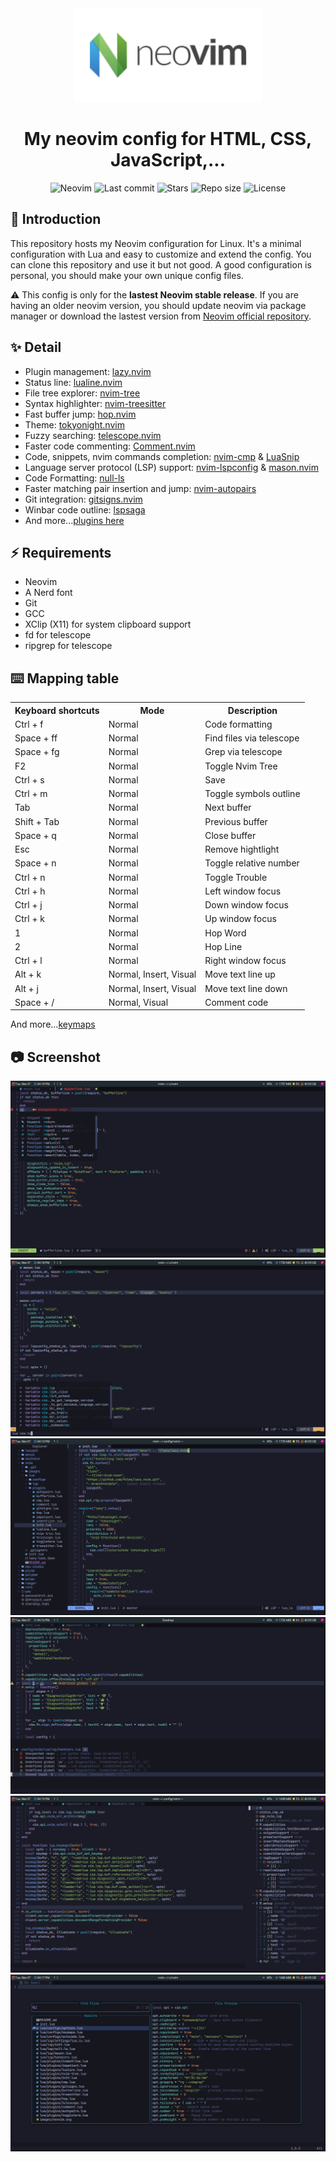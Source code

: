 <div align="center">
  <img alt="neovim logo" src="./images/neovim.svg" width="300px" />
</div>

<h1 align="center">My neovim config for HTML, CSS, JavaScript,...</h1>

<div align="center">
  <img alt="Neovim" src="https://img.shields.io/github/v/release/neovim/neovim?style=for-the-badge&logo=neovim&color=C9CBFF&logoColor=D9E0EE&labelColor=302D41&include_prerelease&sort=semver" />
  <img alt="Last commit" src="https://img.shields.io/github/last-commit/yeuxacucodon/neovim-config?style=for-the-badge&logo=starship&color=8bd5ca&logoColor=D9E0EE&labelColor=302D41" />
  <img alt="Stars" src="https://img.shields.io/github/stars/yeuxacucodon/neovim-config?style=for-the-badge&logo=startrek&color=c69ff5&logoColor=D9E0EE&labelColor=302D41" />
  <img alt="Repo size" src="https://img.shields.io/github/repo-size/yeuxacucodon/neovim-config?color=%23DDB6F2&label=SIZE&logo=codesandbox&style=for-the-badge&logoColor=D9E0EE&labelColor=302D41" />
  <img alt="License" src="https://img.shields.io/github/license/yeuxacucodon/neovim-config?style=for-the-badge&logo=unlicense&color=ee999f&logoColor=D9E0EE&labelColor=302D41" />
</div>

## 🚀 Introduction

This repository hosts my Neovim configuration for Linux. It's a minimal configuration with Lua and easy to customize and extend the config. You can clone this repository and use it but not good. A good configuration is personal, you should make your own unique config files.

⚠️ This config is only for the **lastest Neovim stable release**. If you are having an older neovim version, you should update neovim via package manager or download the lastest version from [Neovim official repository](https://github.com/neovim/neovim).

## ✨ Detail

- Plugin management: [lazy.nvim](https://github.com/folke/lazy.nvim)
- Status line: [lualine.nvim](https://github.com/nvim-lualine/lualine.nvim)
- File tree explorer: [nvim-tree](https://github.com/nvim-tree/nvim-tree.lua)
- Syntax highlighter: [nvim-treesitter](https://github.com/nvim-treesitter/nvim-treesitter)
- Fast buffer jump: [hop.nvim](https://github.com/phaazon/hop.nvim)
- Theme: [tokyonight.nvim](https://github.com/folke/tokyonight.nvim)
- Fuzzy searching: [telescope.nvim](https://github.com/nvim-telescope/telescope.nvim)
- Faster code commenting: [Comment.nvim](https://github.com/numToStr/Comment.nvim)
- Code, snippets, nvim commands completion: [nvim-cmp](https://github.com/hrsh7th/nvim-cmp) & [LuaSnip](https://github.com/L3MON4D3/LuaSnip)
- Language server protocol (LSP) support: [nvim-lspconfig](https://github.com/neovim/nvim-lspconfig) & [mason.nvim](https://github.com/williamboman/mason.nvim)
- Code Formatting: [null-ls](https://github.com/jose-elias-alvarez/null-ls.nvim)
- Faster matching pair insertion and jump: [nvim-autopairs](https://github.com/windwp/nvim-autopairs)
- Git integration: [gitsigns.nvim](https://github.com/lewis6991/gitsigns.nvim)
- Winbar code outline: [lspsaga](https://github.com/glepnir/lspsaga.nvim)
- And more...[plugins here](./lua/plugins/)

## ⚡️ Requirements

- Neovim
- A Nerd font
- Git
- GCC
- XClip (X11) for system clipboard support
- fd for telescope
- ripgrep for telescope

## ⌨️ Mapping table

<table>
  <tr>
    <th>Keyboard shortcuts</th>
    <th>Mode</th>
    <th>Description</th>
  </tr>
  <tr>
    <td>Ctrl + f</td>
    <td>Normal</td>
    <td>Code formatting</td>
  </tr>
  <tr>
    <td>Space + ff</td>
    <td>Normal</td>
    <td>Find files via telescope</td>
  </tr>
  <tr>
    <td>Space + fg</td>
    <td>Normal</td>
    <td>Grep via telescope</td>
  </tr>
  <tr>
    <td>F2</td>
    <td>Normal</td>
    <td>Toggle Nvim Tree</td>
  </tr>
  <tr>
    <td>Ctrl + s</td>
    <td>Normal</td>
    <td>Save</td>
  </tr>
  <tr>
    <td>Ctrl + m</td>
    <td>Normal</td>
    <td>Toggle symbols outline</td>
  </tr>
  <tr>
    <td>Tab</td>
    <td>Normal</td>
    <td>Next buffer</td>
  </tr>
  <tr>
    <td>Shift + Tab</td>
    <td>Normal</td>
    <td>Previous buffer</td>
  </tr>
  <tr>
    <td>Space + q</td>
    <td>Normal</td>
    <td>Close buffer</td>
  </tr>
  <tr>
    <td>Esc</td>
    <td>Normal</td>
    <td>Remove hightlight</td>
  </tr>
  <tr>
    <td>Space + n</td>
    <td>Normal</td>
    <td>Toggle relative number</td>
  </tr>
  <tr>
    <td>Ctrl + n</td>
    <td>Normal</td>
    <td>Toggle Trouble</td>
  </tr>
  <tr>
    <td>Ctrl + h</td>
    <td>Normal</td>
    <td>Left window focus</td>
  </tr>
  <tr>
    <td>Ctrl + j</td>
    <td>Normal</td>
    <td>Down window focus</td>
  </tr>
  <tr>
    <td>Ctrl + k</td>
    <td>Normal</td>
    <td>Up window focus</td>
  </tr>
  <tr>
    <td>1</td>
    <td>Normal</td>
    <td>Hop Word</td>
  </tr>
  <tr>
    <td>2</td>
    <td>Normal</td>
    <td>Hop Line</td>
  </tr>
  <tr>
    <td>Ctrl + l</td>
    <td>Normal</td>
    <td>Right window focus</td>
  </tr>
  <tr>
    <td>Alt + k</td>
    <td>Normal, Insert, Visual</td>
    <td>Move text line up</td>
  </tr>
  <tr>
    <td>Alt + j</td>
    <td>Normal, Insert, Visual</td>
    <td>Move text line down</td>
  </tr>
  <tr>
    <td>Space + /</td>
    <td>Normal, Visual</td>
    <td>Comment code</td>
  </tr>
</table>

And more...[keymaps](./lua/core/keymaps.lua)

## 📷 Screenshot

<div align="center">
  <img alt="nvim-cmp" src="./images/completion.png" />
  <img alt="command line completion" src="./images/commandline.png" />
  <img alt="explorer" src="./images/explorer.png" />
  <img alt="lsp diagnostic" src="./images/lsp.png" />
  <img alt="symbols outline" src="./images/symbolsOutline.png" />
  <img alt="telescope" src="./images/telescope.png" />
</div>
